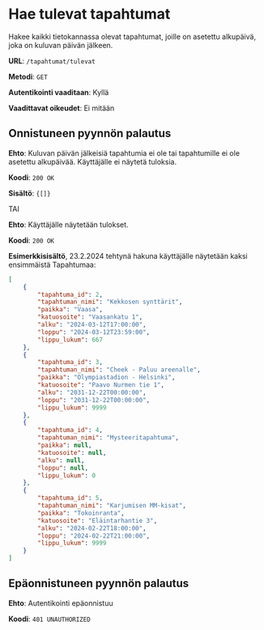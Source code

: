 # Hae tulevat tapahtumat

Hakee kaikki tietokannassa olevat tapahtumat, joille on asetettu alkupäivä, joka on kuluvan päivän jälkeen.

__URL__: `/tapahtumat/tulevat`

__Metodi__: `GET`

__Autentikointi vaaditaan__: Kyllä

__Vaadittavat oikeudet__: Ei mitään

## Onnistuneen pyynnön palautus

__Ehto__: Kuluvan päivän jälkeisiä tapahtumia ei ole tai tapahtumille ei ole asetettu alkupäivää. Käyttäjälle ei näytetä tuloksia.

__Koodi__: `200 OK`

__Sisältö__: `{[]}`

TAI

__Ehto__: Käyttäjälle näytetään tulokset.

__Koodi__: `200 OK`

__Esimerkkisisältö__, 23.2.2024 tehtynä hakuna käyttäjälle näytetään kaksi ensimmäistä Tapahtumaa:
```json
[
    {
        "tapahtuma_id": 2,
        "tapahtuman_nimi": "Kekkosen synttärit",
        "paikka": "Vaasa",
        "katuosoite": "Vaasankatu 1",
        "alku": "2024-03-12T17:00:00",
        "loppu": "2024-03-12T23:59:00",
        "lippu_lukum": 667
    },
    {
        "tapahtuma_id": 3,
        "tapahtuman_nimi": "Cheek - Paluu areenalle",
        "paikka": "Olympiastadion - Helsinki",
        "katuosoite": "Paavo Nurmen tie 1",
        "alku": "2031-12-22T00:00:00",
        "loppu": "2031-12-22T00:00:00",
        "lippu_lukum": 9999
    },
    {
        "tapahtuma_id": 4,
        "tapahtuman_nimi": "Mysteeritapahtuma",
        "paikka": null,
        "katuosoite": null,
        "alku": null,
        "loppu": null,
        "lippu_lukum": 0
    },
    {
        "tapahtuma_id": 5,
        "tapahtuman_nimi": "Karjumisen MM-kisat",
        "paikka": "Tokoinranta",
        "katuosoite": "Eläintarhantie 3",
        "alku": "2024-02-22T18:00:00",
        "loppu": "2024-02-22T21:00:00",
        "lippu_lukum": 9999
    }
]
```

## Epäonnistuneen pyynnön palautus

__Ehto__: Autentikointi epäonnistuu

__Koodi__: `401 UNAUTHORIZED`
